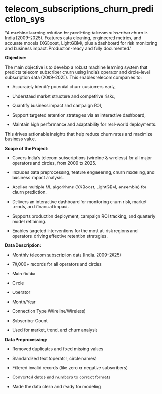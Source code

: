 # telecom_subscriptions_churn_prediction_sys
"A machine learning solution for predicting telecom subscriber churn in India (2009–2025). Features data cleaning, engineered metrics, and accurate models (XGBoost, LightGBM), plus a dashboard for risk monitoring and business impact. Production-ready and fully documented."

**Objective:**

The main objective is to develop a robust machine learning system that predicts telecom subscriber churn using India’s operator and circle-level subscription data (2009–2025).
This enables telecom companies to:

- Accurately identify potential churn customers early,

- Understand market structure and competitive risks,

- Quantify business impact and campaign ROI,

- Support targeted retention strategies via an interactive dashboard,

- Maintain high performance and adaptability for real-world deployments.

This drives actionable insights that help reduce churn rates and maximize business value.

**Scope of the Project:**

- Covers India’s telecom subscriptions (wireline & wireless) for all major operators and circles, from 2009 to 2025.

- Includes data preprocessing, feature engineering, churn modeling, and business impact analysis.

- Applies multiple ML algorithms (XGBoost, LightGBM, ensemble) for churn prediction.

- Delivers an interactive dashboard for monitoring churn risk, market trends, and financial impact.

- Supports production deployment, campaign ROI tracking, and quarterly model retraining.

- Enables targeted interventions for the most at-risk regions and operators, driving effective retention strategies.

**Data Description:**

- Monthly telecom subscription data (India, 2009–2025)

- 70,000+ records for all operators and circles

- Main fields:

-  Circle

-  Operator

-  Month/Year

-  Connection Type (Wireline/Wireless)

-  Subscriber Count

- Used for market, trend, and churn analysis

**Data Preprocessing:**

- Removed duplicates and fixed missing values

- Standardized text (operator, circle names)

- Filtered invalid records (like zero or negative subscribers)

- Converted dates and numbers to correct formats

- Made the data clean and ready for modeling
